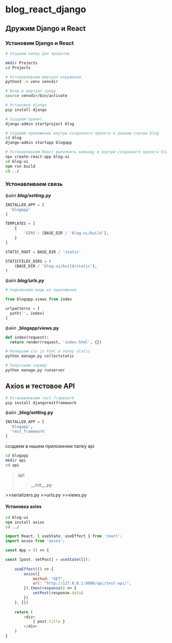 # blog_react_django

## Дружим Django и React
### Установим Django и React
```bash
# Создаем папку для проектов

mkdir Projects
cd Projects

# Устонавливаем виртуал окруженеи
python3 -m venv venvdir

# Вход в виртуал среду
source venvdir/bin/activate

# Установка django
pip install django

# Создаем проект
django-admin startproject blog

# Создаем приложение внутри созданного проекта в данном случаи blog
cd blog
django-admin startapp blogapp

# Устонавливаем React выполнить команду в внутри созданного проекта blog
npx create-react-app blog-ui
cd blog-ui
npm run build
cd ../
```
### Устонавливаем связь
файл ___blog/setting.py___
```python
INSTALLED_APP = [
  'blogapp'
]

TEMPLATES = [
    {
        'DIRS': [BASE_DIR / 'blog-ui/build'],
    }
]  

STATIC_ROOT = BASE_DIR / 'static'

STATICFILES_DIRS = (
    (BASE_DIR / 'blog-ui/build/static'),
)
```
файл ___blog/urls.py___
```python
# подключаем виды из приложения

from blogapp.views from index

urlpatterns = [
  path('', index)
]

```
файл ___blogapp/views.py__
```python
def index(request):
  return render(request, 'index.html', {})
```
```bash
# Копируем css js html в папку static
python manage.py collectstatic

# Запускаем сервер
python manage.py runserver
```
## Axios и тестовое API
```bash
# Устанавливаем rest_framework
pip install djangorestframework

```
файл ___blog/setting.py__
```python
INSTALLED_APP = [
  'blogapp',
  'rest_framework'
]
```
создаем в нашем приложении папку api
```bash
cd blogapp
mkdir api
cd api
```
>api
>><p align="justify">__init__.py
</p>
>>serializers.py
>>urls.py
>>views.py

#### Установка axios
```bash
cd blog-ui
npm install axios
cd ../
```
```javascript
import React, { useState, useEffect } from 'react';
import axios from 'axios';

const App = () => {

const [post, setPost] = useState([]);
	
	useEffect(() => {
		axios({
			method: "GET",
			url: "http://127.0.0.1:8000/api/test-api/",
		}).then(response() => {
			setPost(response.data)
		})
	}, [])
	
	return (
		<div>
			{ post.title }
		</div>
	)
}
```

